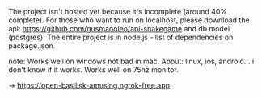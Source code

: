 The project isn't hosted yet because it's incomplete (around 40% complete). For those who want to run on localhost, please download the api: https://github.com/gusmaooleo/api-snakegame and db model (postgres). The entire project is in node.js - list of dependencies on package.json.

note:
Works well on windows not bad in mac. About: linux, ios, android... i don't know if it works.
Works well on 75hz monitor.

-> https://open-basilisk-amusing.ngrok-free.app
